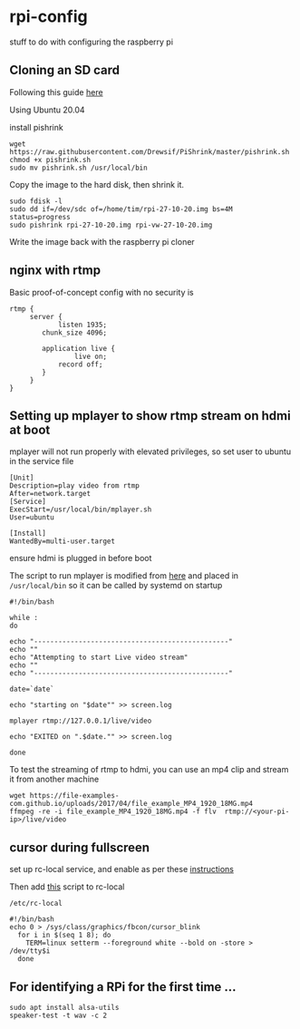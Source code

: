 # rpi-config
stuff to do with configuring the raspberry pi


## Cloning an SD card 

Following this guide [here](https://medium.com/platformer-blog/creating-a-custom-raspbian-os-image-for-production-3fcb43ff3630)

Using Ubuntu 20.04

install pishrink

```
wget  https://raw.githubusercontent.com/Drewsif/PiShrink/master/pishrink.sh 
chmod +x pishrink.sh
sudo mv pishrink.sh /usr/local/bin
```
Copy the image to the hard disk, then shrink it.

```
sudo fdisk -l   
sudo dd if=/dev/sdc of=/home/tim/rpi-27-10-20.img bs=4M status=progress
sudo pishrink rpi-27-10-20.img rpi-vw-27-10-20.img
```

Write the image back with the raspberry pi cloner

## nginx with rtmp

Basic proof-of-concept config with no security is
```
rtmp {
     server {
     	    listen 1935;
	    chunk_size 4096;

	    application live {
	    		live on;
			record off;
	    }
     }
}
```

## Setting up mplayer to show rtmp stream on hdmi at boot

mplayer will not run properly with elevated privileges, so set user to ubuntu in the service file

```
[Unit]
Description=play video from rtmp
After=network.target
[Service]
ExecStart=/usr/local/bin/mplayer.sh
User=ubuntu

[Install]
WantedBy=multi-user.target
```

ensure hdmi is plugged in before boot

The script to run mplayer is modified from [here](https://www.raspberrypi.org/forums/viewtopic.php?t=33269) and placed in ```/usr/local/bin``` so it can be called by systemd on startup

```
#!/bin/bash

while :
do

echo "------------------------------------------------"
echo ""
echo "Attempting to start Live video stream"
echo ""
echo "------------------------------------------------"

date=`date`

echo "starting on "$date"" >> screen.log

mplayer rtmp://127.0.0.1/live/video

echo "EXITED on ".$date."" >> screen.log

done
```


To test the streaming of rtmp to hdmi, you can use an mp4 clip and stream it from another machine
```
wget https://file-examples-com.github.io/uploads/2017/04/file_example_MP4_1920_18MG.mp4
ffmpeg -re -i file_example_MP4_1920_18MG.mp4 -f flv  rtmp://<your-pi-ip>/live/video
```
## cursor during fullscreen

set up rc-local service, and enable as per these [instructions](https://www.linuxbabe.com/linux-server/how-to-enable-etcrc-local-with-systemd)

Then add [this](https://jurta.org/en/prog/noblink) script to rc-local

```/etc/rc-local``` 

```
#!/bin/bash
echo 0 > /sys/class/graphics/fbcon/cursor_blink
  for i in $(seq 1 8); do
    TERM=linux setterm --foreground white --bold on -store > /dev/tty$i
  done
```

## For identifying a RPi for the first time ...

    sudo apt install alsa-utils
    speaker-test -t wav -c 2
    
    
    
    
    
